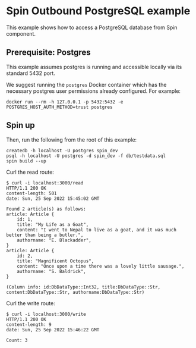# Spin Outbound PostgreSQL example

This example shows how to access a PostgreSQL database from Spin component.

## Prerequisite: Postgres

This example assumes postgres is running and accessible locally via its standard 5432 port.

We suggest running the `postgres` Docker container which has the necessary postgres user permissions
already configured. For example:

```
docker run --rm -h 127.0.0.1 -p 5432:5432 -e POSTGRES_HOST_AUTH_METHOD=trust postgres
```

## Spin up

Then, run the following from the root of this example:

```
createdb -h localhost -U postgres spin_dev
psql -h localhost -U postgres -d spin_dev -f db/testdata.sql
spin build --up
```

Curl the read route:

```
$ curl -i localhost:3000/read
HTTP/1.1 200 OK
content-length: 501
date: Sun, 25 Sep 2022 15:45:02 GMT

Found 2 article(s) as follows:
article: Article {
    id: 1,
    title: "My Life as a Goat",
    content: "I went to Nepal to live as a goat, and it was much better than being a butler.",
    authorname: "E. Blackadder",
}
article: Article {
    id: 2,
    title: "Magnificent Octopus",
    content: "Once upon a time there was a lovely little sausage.",
    authorname: "S. Baldrick",
}

(Column info: id:DbDataType::Int32, title:DbDataType::Str, content:DbDataType::Str, authorname:DbDataType::Str)
```

Curl the write route:

```
$ curl -i localhost:3000/write
HTTP/1.1 200 OK
content-length: 9
date: Sun, 25 Sep 2022 15:46:22 GMT

Count: 3
```
